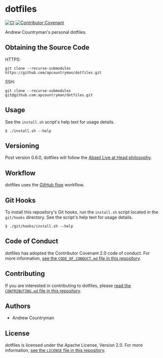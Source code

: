 # dotfiles

[![CI](https://github.com/apcountryman/dotfiles/actions/workflows/ci.yml/badge.svg)](https://github.com/apcountryman/dotfiles/actions/workflows/ci.yml)
[![Contributor Covenant](https://img.shields.io/badge/Contributor%20Covenant-2.0-4baaaa.svg)](CODE_OF_CONDUCT.md)

Andrew Countryman's personal dotfiles.

## Obtaining the Source Code

HTTPS:
```shell
git clone --recurse-submodules https://github.com/apcountryman/dotfiles.git
```
SSH:
```shell
git clone --recurse-submodules git@github.com:apcountryman/dotfiles.git
```

## Usage

See the `install.sh` script's help text for usage details.
```
$ ./install.sh --help
```

## Versioning

Post version 0.6.0, dotfiles will follow the [Abseil Live at Head
philosophy](https://abseil.io/about/philosophy).

## Workflow

dotfiles uses the [GitHub flow](https://guides.github.com/introduction/flow/) workflow.

## Git Hooks

To install this repository's Git hooks, run the `install.sh` script located in the
`git/hooks` directory.
See the script's help text for usage details.
```
$ ./git/hooks/install.sh --help
```

## Code of Conduct

dotfiles has adopted the Contributor Covenant 2.0 code of conduct.
For more information, [see the `CODE_OF_CONDUCT.md` file in this
repository](CODE_OF_CONDUCT.md).

## Contributing

If you are interested in contributing to dotfiles, please [read the `CONTRIBUTING.md` file
in this repository](CONTRIBUTING.md).

## Authors

- Andrew Countryman

## License

dotfiles is licensed under the Apache License, Version 2.0.
For more information, [see the `LICENSE` file in this repository](LICENSE).
